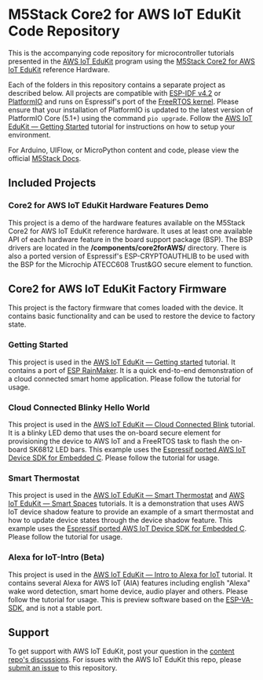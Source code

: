 # M5Stack Core2 for AWS IoT EduKit Code Repository
This is the accompanying code repository for microcontroller tutorials presented in the [AWS IoT EduKit](https://edukit.workshop.aws) program using the [M5Stack Core2 for AWS IoT EduKit](https://m5stack.com/products/m5stack-core2-esp32-iot-development-kit-for-aws-iot-edukit) reference Hardware.

Each of the folders in this repository contains a separate project as described below. All projects are compatible with [ESP-IDF v4.2](https://www.espressif.com/en/products/sdks/esp-idf) or [PlatformIO](https://platformio.org/) and runs on Espressif's port of the [FreeRTOS kernel](https://www.freertos.org/). Please ensure that your installation of PlatformIO is updated to the latest version of PlatformIO Core (5.1+) using the command `pio upgrade`. Follow the [AWS IoT EduKit — Getting Started](https://edukit.workshop.aws/en/getting-started.html) tutorial for instructions on how to setup your environment.

For Arduino, UIFlow, or MicroPython content and code, please view the official [M5Stack Docs](https://docs.m5stack.com/#/).

## Included Projects
### Core2 for AWS IoT EduKit Hardware Features Demo
This project is a demo of the hardware features available on the M5Stack Core2 for AWS IoT EduKit reference hardware. It uses at least one available API of each hardware feature in the board support package (BSP). The BSP drivers are located in the **/components/core2forAWS/** directory. There is also a ported version of Espressif's ESP-CRYPTOAUTHLIB to be used with the BSP for the Microchip ATECC608 Trust&GO secure element to function.

## Core2 for AWS IoT EduKit Factory Firmware
This project is the factory firmware that comes loaded with the device. It contains basic functionality and can be used to restore the device to factory state.

### Getting Started
This project is used in the [AWS IoT EduKit — Getting started](https://edukit.workshop.aws/en/getting-started.html) tutorial. It contains a port of [ESP RainMaker](https://rainmaker.espressif.com/). It is a quick end-to-end demonstration of a cloud connected smart home application. Please follow the tutorial for usage.

### Cloud Connected Blinky Hello World
This project is used in the [AWS IoT EduKit — Cloud Connected Blink](https://edukit.workshop.aws/en/blinky-hello-world.html) tutorial. It is a blinky LED demo that uses the on-board secure element for provisioning the device to AWS IoT and a FreeRTOS task to flash the on-board SK6812 LED bars. This example uses the [Espressif ported AWS IoT Device SDK for Embedded C](https://github.com/espressif/esp-aws-iot). Please follow the tutorial for usage.

### Smart Thermostat
This project is used in the [AWS IoT EduKit — Smart Thermostat](https://edukit.workshop.aws/en/smart-thermostat.html) and [AWS IoT EduKit — Smart Spaces](https://edukit.workshop.aws/en/smart-spaces.html) tutorials. It is a demonstration that uses AWS IoT device shadow feature to provide an example of a smart thermostat and how to update device states through the device shadow feature. This example uses the [Espressif ported AWS IoT Device SDK for Embedded C](https://github.com/espressif/esp-aws-iot). Please follow the tutorial for usage.

### Alexa for IoT-Intro (Beta)
This project is used in the [AWS IoT EduKit — Intro to Alexa for IoT](https://edukit.workshop.aws/en/intro-to-alexa-for-iot.html) tutorial. It contains several Alexa for AWS IoT (AIA) features including english "Alexa" wake word detection, smart home device, audio player and others. Please follow the tutorial for usage. This is preview software based on the [ESP-VA-SDK](https://github.com/espressif/esp-va-sdk), and is not a stable port.

## Support
To get support with AWS IoT EduKit, post your question in the [content repo's discussions](https://github.com/aws-samples/aws-iot-edukit-tutorials/discussions).
For issues with the AWS IoT EduKit this repo, please [submit an issue](https://github.com/m5stack/Core2-for-AWS-IoT-EduKit/issues) to this repository.